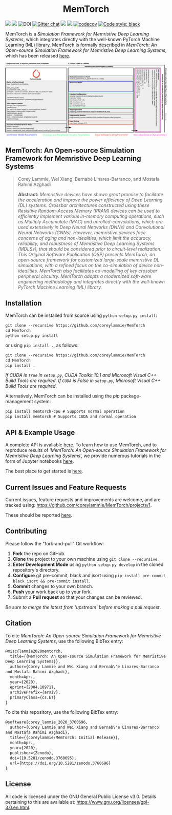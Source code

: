 <h1 align="center">
  <br>
  MemTorch
  <br>
</h1>

[![](https://img.shields.io/badge/python-3.6+-blue.svg)](https://www.python.org/)
![](https://img.shields.io/badge/license-GPL-blue.svg)
![DOI](https://zenodo.org/badge/DOI/10.5281/zenodo.3760695.svg)
[![Gitter chat](https://badges.gitter.im/gitterHQ/gitter.png)](https://gitter.im/memtorch/community)
![](https://readthedocs.org/projects/pip/badge/?version=latest)
![](https://api.travis-ci.org/coreylammie/MemTorch.svg)
[![codecov](https://codecov.io/gh/coreylammie/MemTorch/branch/master/graph/badge.svg)](https://codecov.io/gh/coreylammie/MemTorch)
[![Code style: black](https://img.shields.io/badge/code%20style-black-000000.svg)](https://github.com/psf/black)

MemTorch is a _Simulation Framework for Memristive Deep Learning Systems_, which integrates directly with the well-known PyTorch Machine Learning (ML) library. MemTorch is formally described in _MemTorch: An Open-source Simulation Framework for Memristive Deep Learning Systems_, which has been released [here](https://arxiv.org/abs/2004.10971).

![Overview](https://github.com/coreylammie/MemTorch/blob/master/overview.svg)

## MemTorch: An Open-source Simulation Framework for Memristive Deep Learning Systems

> Corey Lammie, Wei Xiang, Bernabé Linares-Barranco, and Mostafa Rahimi Azghadi<br>
>
> **Abstract:** _Memristive devices have shown great promise to facilitate the acceleration and improve the power efficiency of Deep Learning (DL) systems. Crossbar architectures constructed using these Resistive Random-Access Memory (RRAM) devices can be used to efficiently implement various in-memory computing operations, such as Multiply Accumulate (MAC) and unrolled-convolutions, which are used extensively in Deep Neural Networks (DNNs) and Convolutional Neural Networks (CNNs). However, memristive devices face concerns of aging and non-idealities, which limit the accuracy, reliability, and robustness of Memristive Deep Learning Systems (MDLSs), that should be considered prior to circuit-level realization. This Original Software Publication (OSP) presents MemTorch, an open-source framework for customized large-scale memristive DL simulations, with a refined focus on the co-simulation of device non-idealities. MemTorch also facilitates co-modelling of key crossbar peripheral circuitry. MemTorch adopts a modernized soft-ware engineering methodology and integrates directly with the well-known PyTorch Machine Learning (ML) library._

## Installation

MemTorch can be installed from source using `python setup.py install`:

```
git clone --recursive https://github.com/coreylammie/MemTorch
cd MemTorch
python setup.py install
```

or using `pip install .`, as follows:

```
git clone --recursive https://github.com/coreylammie/MemTorch
cd MemTorch
pip install .
```

_If CUDA is `True` in `setup.py`, CUDA Toolkit 10.1 and Microsoft Visual C++ Build Tools are required. If `CUDA` is False in `setup.py`, Microsoft Visual C++ Build Tools are required._

Alternatively, MemTorch can be installed using the _pip_ package-management system:

```
pip install memtorch-cpu # Supports normal operation
pip install memtorch # Supports CUDA and normal operation
```

## API & Example Usage

A complete API is avaliable [here](https://memtorch.readthedocs.io/). To learn how to use MemTorch, and to reproduce results of ‘_MemTorch: An Open-source Simulation Framework for Memristive Deep Learning Systems_’, we provide numerous tutorials in the form of Jupyter notebooks [here](https://memtorch.readthedocs.io/en/latest/tutorials.html).

The best place to get started is [here](https://colab.research.google.com/github/coreylammie/MemTorch/blob/master/memtorch/examples/Tutorial.ipynb).

## Current Issues and Feature Requests

Current issues, feature requests and improvements are welcome, and are tracked using: https://github.com/coreylammie/MemTorch/projects/1.

These should be reported [here](https://github.com/coreylammie/MemTorch/issues).

## Contributing

Please follow the "fork-and-pull" Git workflow:

1.  **Fork** the repo on GitHub.
2.  **Clone** the project to your own machine using `git clone --recursive`.
3.  **Enter Development Mode** using `python setup.py develop` in the cloned repository's directory.
4.  **Configure** git pre-commit, black and isort using `pip install pre-commit black isort && pre-commit install`.
5.  **Commit** changes to your own branch.
6.  **Push** your work back up to your fork.
7.  Submit a **Pull request** so that your changes can be reviewed.

_Be sure to merge the latest from 'upstream' before making a pull request_.

## Citation

To cite _MemTorch: An Open-source Simulation Framework for Memristive Deep Learning Systems_, use the following BibTex entry:

```
@misc{lammie2020memtorch,
  title={{MemTorch: An Open-source Simulation Framework for Memristive Deep Learning Systems}},
  author={Corey Lammie and Wei Xiang and Bernab\'e Linares-Barranco and Mostafa Rahimi Azghadi},
  month=Apr.,
  year={2020},
  eprint={2004.10971},
  archivePrefix={arXiv},
  primaryClass={cs.ET}
}
```

To cite this repository, use the following BibTex entry:

```
@software{corey_lammie_2020_3760696,
  author={Corey Lammie and Wei Xiang and Bernab\'e Linares-Barranco and Mostafa Rahimi Azghadi},
  title={{coreylammie/MemTorch: Initial Release}},
  month=Apr.,
  year={2020},
  publisher={Zenodo},
  doi={10.5281/zenodo.3760695},
  url={https://doi.org/10.5281/zenodo.3760696}
}
```

## License

All code is licensed under the GNU General Public License v3.0. Details pertaining to this are available at: https://www.gnu.org/licenses/gpl-3.0.en.html.

